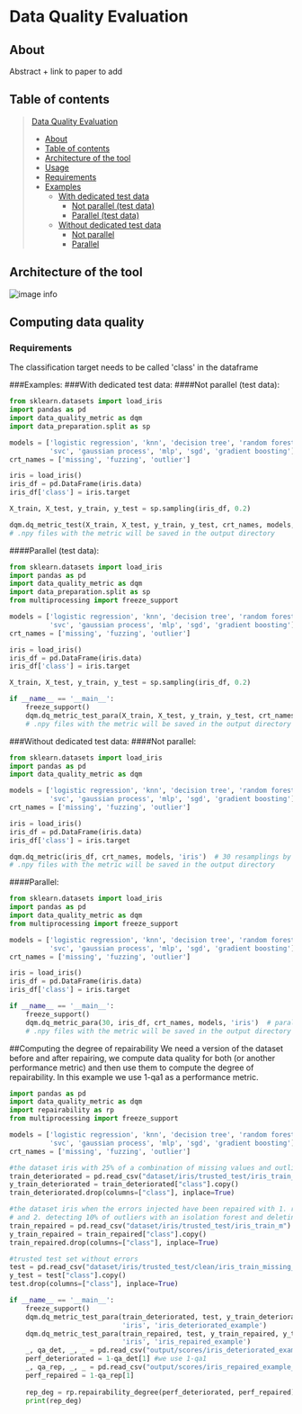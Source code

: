 # Data Quality Evaluation

## About

Abstract + link to paper to add


## Table of contents

> [Data Quality Evaluation](#Data-Quality-Evaluation)
> * [About](#about)
> * [Table of contents](#table-of-contents)
> * [Architecture of the tool](#architecture-of-the-tool)
> * [Usage](#usage)
>  * [Requirements](#requirements)
>  * [Examples](#examples)
>    * [With dedicated test data](#with-dedicated-test-data)
>      * [Not parallel (test data)](#not-parallel-test-data)
>      * [Parallel (test data)](#parallel-test-data)
>    * [Without dedicated test data](#without-dedicated-test-data)
>      * [Not parallel](#not-parallel)
>      * [Parallel](#parallel)
## Architecture of the tool

![image info](./schema-data-quality-tool.png)

## Computing data quality
### Requirements
The classification target needs to be called 'class' in the dataframe

###Examples:
###With dedicated test data:
####Not parallel (test data):
```python
from sklearn.datasets import load_iris
import pandas as pd
import data_quality_metric as dqm
import data_preparation.split as sp

models = ['logistic regression', 'knn', 'decision tree', 'random forest', 'ada boost', 'naive bayes', 'xgboost',
          'svc', 'gaussian process', 'mlp', 'sgd', 'gradient boosting']
crt_names = ['missing', 'fuzzing', 'outlier']

iris = load_iris()
iris_df = pd.DataFrame(iris.data)
iris_df['class'] = iris.target

X_train, X_test, y_train, y_test = sp.sampling(iris_df, 0.2)

dqm.dq_metric_test(X_train, X_test, y_train, y_test, crt_names, models, 'iris')
# .npy files with the metric will be saved in the output directory
```
####Parallel (test data):
```python
from sklearn.datasets import load_iris
import pandas as pd
import data_quality_metric as dqm
import data_preparation.split as sp
from multiprocessing import freeze_support

models = ['logistic regression', 'knn', 'decision tree', 'random forest', 'ada boost', 'naive bayes', 'xgboost',
          'svc', 'gaussian process', 'mlp', 'sgd', 'gradient boosting']
crt_names = ['missing', 'fuzzing', 'outlier']

iris = load_iris()
iris_df = pd.DataFrame(iris.data)
iris_df['class'] = iris.target

X_train, X_test, y_train, y_test = sp.sampling(iris_df, 0.2)

if __name__ == '__main__':
    freeze_support()
    dqm.dq_metric_test_para(X_train, X_test, y_train, y_test, crt_names, models, 'iris')  # parallel on models
    # .npy files with the metric will be saved in the output directory
```
###Without dedicated test data:
####Not parallel:
```python
from sklearn.datasets import load_iris
import pandas as pd
import data_quality_metric as dqm

models = ['logistic regression', 'knn', 'decision tree', 'random forest', 'ada boost', 'naive bayes', 'xgboost',
          'svc', 'gaussian process', 'mlp', 'sgd', 'gradient boosting']
crt_names = ['missing', 'fuzzing', 'outlier']

iris = load_iris()
iris_df = pd.DataFrame(iris.data)
iris_df['class'] = iris.target

dqm.dq_metric(iris_df, crt_names, models, 'iris')  # 30 resamplings by default
# .npy files with the metric will be saved in the output directory
```
####Parallel:
```python
from sklearn.datasets import load_iris
import pandas as pd
import data_quality_metric as dqm
from multiprocessing import freeze_support

models = ['logistic regression', 'knn', 'decision tree', 'random forest', 'ada boost', 'naive bayes', 'xgboost',
          'svc', 'gaussian process', 'mlp', 'sgd', 'gradient boosting']
crt_names = ['missing', 'fuzzing', 'outlier']

iris = load_iris()
iris_df = pd.DataFrame(iris.data)
iris_df['class'] = iris.target

if __name__ == '__main__':
    freeze_support()
    dqm.dq_metric_para(30, iris_df, crt_names, models, 'iris')  # parallel on the 30 resamplings
    # .npy files with the metric will be saved in the output directory
```

##Computing the degree of repairability
We need a version of the dataset before and after repairing, we compute data quality for both 
(or another performance metric) and then use them to compute the degree of repairability. 
In this example we use 1-qa1 as a performance metric.

```python
import pandas as pd
import data_quality_metric as dqm
import repairability as rp
from multiprocessing import freeze_support

models = ['logistic regression', 'knn', 'decision tree', 'random forest', 'ada boost', 'naive bayes', 'xgboost',
          'svc', 'gaussian process', 'mlp', 'sgd', 'gradient boosting']
crt_names = ['missing', 'fuzzing', 'outlier']

#the dataset iris with 25% of a combination of missing values and outliers injected
train_deteriorated = pd.read_csv("dataset/iris/trusted_test/iris_train_missing_outlier_25.csv")
y_train_deteriorated = train_deteriorated["class"].copy()
train_deteriorated.drop(columns=["class"], inplace=True)

#the dataset iris when the errors injected have been repaired with 1. replacing missing values with attributes' means 
# and 2. detecting 10% of outliers with an isolation forest and deleting them
train_repaired = pd.read_csv("dataset/iris/trusted_test/iris_train_m")
y_train_repaired = train_repaired["class"].copy()
train_repaired.drop(columns=["class"], inplace=True)

#trusted test set without errors
test = pd.read_csv("dataset/iris/trusted_test/clean/iris_train_missing_outlier_25_cleaned.csv")
y_test = test["class"].copy()
test.drop(columns=["class"], inplace=True)

if __name__ == '__main__':
    freeze_support()
    dqm.dq_metric_test_para(train_deteriorated, test, y_train_deteriorated, y_test, crt_names, models, 
                            'iris', 'iris_deteriorated_example')
    dqm.dq_metric_test_para(train_repaired, test, y_train_repaired, y_test, crt_names, models, 
                            'iris', 'iris_repaired_example')
    _, qa_det, _, _ = pd.read_csv("output/scores/iris_deteriorated_example_(x,qa,qf,time).npy")
    perf_deteriorated = 1-qa_det[1] #we use 1-qa1
    _, qa_rep, _, _ = pd.read_csv("output/scores/iris_repaired_example_(x,qa,qf,time).npy")
    perf_repaired = 1-qa_rep[1]
    
    rep_deg = rp.repairability_degree(perf_deteriorated, perf_repaired)
    print(rep_deg)
    
```